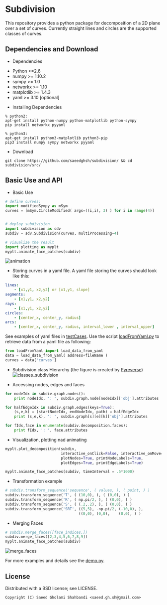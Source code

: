 Subdivision
===========
<!--- <logo src="https://github.com/saeedghsh/subdivision/blob/master/pysubdiv.png" alt="none" width="50" height="50"> --->
This repository provides a python package for decomposition of a 2D plane over a set of curves.
Currently straight lines and circles are the supported classes of curves.

Dependencies and Download
-------------------------
- Dependencies
 * Python >=2.6
 * numpy >= 1.10.2
 * sympy >= 1.0
 * networkx >= 1.10
 * matplotlib >= 1.4.3
 * yaml >= 3.10 [optional]

- Installing Dependencies
```shell
% python2:
apt-get install python-numpy python-matplotlib python-sympy
pip install networkx pyyaml

% python3:
apt-get install python3-matplotlib python3-pip
pip3 install numpy sympy networkx pyyaml
```

- Download
```shell
git clone https://github.com/saeedghsh/subdivision/ && cd subdivision/src/
```


Basic Use and API
-----------------
- Basic Use
```python
# define curves:
import modifiedSympy as mSym
curves = [mSym.CircleModified( args=((i,i), 3) ) for i in range(4)]


# deploy subdivision
import subdivision as sdv
subdiv = sdv.Subdivision(curves, multiProcessing=4)

# visualize the result
import plotting as myplt
myplt.animate_face_patches(subdiv)
```
<!--- ![subdivision](https://github.com/saeedghsh/subdivision/blob/master/figures/subdivision.png)
<subdivision src="https://github.com/saeedghsh/subdivision/blob/master/figures/subdivision.png" alt="none" width="200" height="200"> --->
![animation](https://github.com/saeedghsh/subdivision/blob/master/figures/animation.gif)

- Storing curves in a yaml file.
A yaml file storing the curves should look like this:

```yaml
lines:
    - [x1,y1, x2,y2] or [x1,y1, slope]
segments:
    - [x1,y1, x2,y2]
rays:
    - [x1,y1, x2,y2]
circles:
    - [center_x, center_y, radius]
arcs:
    - [center_x, center_y, radius, interval_lower , interval_upper]
```

See examples of yaml files in [testCases](https://github.com/saeedghsh/subdivision/tree/master/src/testCases).
Use the script [loadFromYaml.py](https://github.com/saeedghsh/subdivision/blob/master/src/loadFromYaml.py) to retrieve data from a yaml file as following:
```python
from loadFromYaml import load_data_from_yaml
data = load_data_from_yaml( address+fileName )
curves = data['curves']
```


- Subdivision class Hierarchy (the figure is created by [Pyreverse](https://www.logilab.org/blogentry/6883))
![classes_subdivision](https://github.com/saeedghsh/subdivision/blob/master/figures/classes_subdivision.png)
<!--- <classes_subdivision src="https://github.com/saeedghsh/subdivision/blob/master/figures/classes_subdivision.png" alt="none" width="50" height="50"> --->

- Accessing nodes, edges and faces
```python
for nodeIdx in subdiv.graph.nodes():
    print nodeIdx, ': ', subdiv.graph.node[nodeIdx]['obj'].attributes

for halfEdgeIdx in subdiv.graph.edges(keys=True):
    (s,e,k) = (startNodeIdx, endNodeIdx, path) = halfEdgeIdx
    print (s,e,k), ': ', subdiv.graph[s][e][k]['obj'].attributes

for fIdx,face in enumerate(subdiv.decomposition.faces):
    print fIdx, ': ', face.attributes
```

- Visualization, plotting nad animating
```python
myplt.plot_decomposition(subdiv,
                         interactive_onClick=False, interactive_onMove=False,
                         plotNodes=True, printNodeLabels=True,
                         plotEdges=True, printEdgeLabels=True)

myplt.animate_face_patches(subdiv, timeInterval = .5*1000)
```
<!--- ![subdivision](https://github.com/saeedghsh/subdivision/blob/master/figures/subdivision.png)
<subdivision src="https://github.com/saeedghsh/subdivision/blob/master/figures/subdivision.png" alt="none" width="50" height="50"> --->

<!--- <animation src="https://github.com/saeedghsh/subdivision/blob/master/figures/animation.png" alt="none" width="50" height="50"> --->

- Transformation example
```python
# subdiv.transform_sequence('sequence', ( values, ), ( point, ) )
subdiv.transform_sequence('T', ( (10,0), ), ( (0,0), ) )
subdiv.transform_sequence('R', ( np.pi/2, ), ( (0,0), ) )
subdiv.transform_sequence('S', ( (.2,.2), ), ( (0,0), ) )
subdiv.transform_sequence('SRT', ((5,5), -np.pi/2, (-10,0), ),
                                 ((0,0), (0,0),    (0,0), ) )
```
<!--- ![translate](https://github.com/saeedghsh/subdivision/blob/master/figures/T.png)
<translate src="https://github.com/saeedghsh/subdivision/blob/master/figures/T.png" alt="none" width="50" height="50">
![rotate](https://github.com/saeedghsh/subdivision/blob/master/figures/R.png)
<rotate src="https://github.com/saeedghsh/subdivision/blob/master/figures/R.png" alt="none" width="50" height="50">
![scale](https://github.com/saeedghsh/subdivision/blob/master/figures/S.png)
<scale src="https://github.com/saeedghsh/subdivision/blob/master/figures/S.png" alt="none" width="50" height="50">
![SRT](https://github.com/saeedghsh/subdivision/blob/master/figures/SRT.png)
<SRT src="https://github.com/saeedghsh/subdivision/blob/master/figures/SRT.png" alt="none" width="50" height="50"> --->

<!---
- Checking sundivisions' intersection
```python
import copy
subdiv_copy = copy.copy(subdiv)
subdiv_copy.transform_sequence('R', ( np.pi/2, ), ( (0,0), ) )
subdiv_copy.transform_sequence('T', ( (-5,0), ), ( (0,0), ) )

subdiv_copy = copy.copy(subdiv)
print subdiv.decomposition.does_intersect(subdiv_new.decomposition)
print subdiv.decomposition.does_overlap(subdiv_new.decomposition)
print subdiv.decomposition.does_enclose(subdiv_new.decomposition)
```
--->

- Merging Faces
```python
# subdiv.merge_faces([face_indices,])
subdiv.merge_faces([2,3,4,5,6,7,8,9])
myplt.animate_face_patches(subdiv)
```
![merge_faces](https://github.com/saeedghsh/subdivision/blob/master/figures/merge_faces.png)
<!--- <merge_faces src="https://github.com/saeedghsh/subdivision/blob/master/figures/merge_faces.png" alt="none" width="50" height="50"> --->

For more examples and details see the [demo.py](https://github.com/saeedghsh/subdivision/blob/master/src/demo.py).

<!--- 
Limitations, Bugs and TODO
--------------------------
This project is currently under development, please note that efficiency and optimallity have not been the objective of the implementation. As a consequence, the code at your disposal is not in its best shape. The objective of this implementation has been to show the concept and prototyping it.

- [ ] make the code python3 compatible
- [x] add to readme: yaml_parser() usage instructions
- [ ] Using [CGAL](cgal.org/):
 - [2D arrangement] (http://doc.cgal.org/latest/Arrangement_on_surface_2/index.html)
 - [halfEdge data structure] (http://doc.cgal.org/latest/HalfedgeDS/index.html)
 - [Handles and Circulators] (http://doc.cgal.org/latest/Circulator/classCirculator.html)
 - [python binding] (https://github.com/CGAL/cgal-swig-bindings/wiki/Package_wrappers_available)
- [ ] How to detect the overlap of two arcs?
- [ ] `Decomposition.does_intersect()`, `Decomposition.does_overlap()` and `Decomposition.does_enclose()` require the `Decomposition.superFace` not to be `None`. Which by default is!
- [ ] Include the boundary points of segments, rays and arcs as nodes so that a segment/ray/arc is full included in the graph.
- [ ] To implement: `svg_to_yaml_parser()`, `Subdivision.add_new_curves()` and `Subdivision.save_to_image()`.
- [ ] The problem with [`sympy.Circle.rotate()`] (https://github.com/sympy/sympy/issues/11743).
- [ ] `Subdivision.merge_faces()` recomputes the decomposition and hence resets face indices. This method is suitable to be called after the subdivision has been put in use, that is to say attributes have been assigned to faces. It does not reset the nodes and edge indices.
- [ ] When dealing with ray or segment (and Arc), a given point might not be on the object (out of the interval). That's why I should always check if `object.contians(point)` this appears in IPE, DPE,... so, whenever using those, make sure to consider the cases where these methods might return False instead of expected type.
- [ ] When a node after rotation is slightly off the original curve and the `curve.IPE(node.point)` returns False! For now the `object.contians(point)` check is disabled.
- [ ] Rays (and segments), eventhough different, they are rejected as similar they belong to the same line.
- [ ] It is important to reject invalide intersection points (e.g. duplicated points). In case of `Subdivision._multiProcessing` is True, the `distance_star()` is updated to reject invalid intersections resulting from arcs. But the counter part in not multi-processing should be updated to reject those wrong intersections.
- [ ] How to define the center of a face?
--->

License
-------
Distributed with a BSD license; see LICENSE.
```
Copyright (C) Saeed Gholami Shahbandi <saeed.gh.sh@gmail.com>
```

